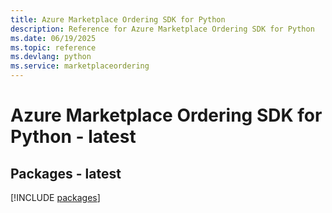```yaml
---
title: Azure Marketplace Ordering SDK for Python
description: Reference for Azure Marketplace Ordering SDK for Python
ms.date: 06/19/2025
ms.topic: reference
ms.devlang: python
ms.service: marketplaceordering
---
```

# Azure Marketplace Ordering SDK for Python - latest
## Packages - latest
[!INCLUDE [packages](marketplace-ordering-index.md)]